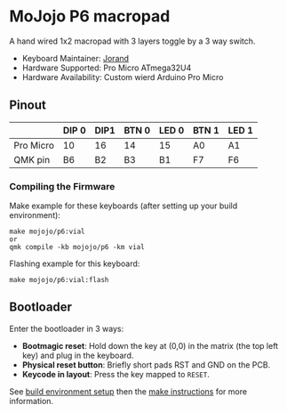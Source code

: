 # MoJojo P6 macropad

A hand wired 1x2 macropad with 3 layers toggle by a 3 way switch.

* Keyboard Maintainer: [Jorand](https://github.com/Jorand)
* Hardware Supported: Pro Micro ATmega32U4 
* Hardware Availability: Custom wierd Arduino Pro Micro

## Pinout

|           | DIP 0 | DIP1 | BTN 0 | LED 0 | BTN 1 | LED 1 |
| --------- | ----- | ---- | ----- | ----- | ----- | ----- |
| Pro Micro | 10    | 16   | 14    | 15    | A0    | A1    |
| QMK pin   | B6    | B2   | B3    | B1    | F7    | F6    |

### Compiling the Firmware

Make example for these keyboards (after setting up your build environment):

    make mojojo/p6:vial
    or
    qmk compile -kb mojojo/p6 -km vial

Flashing example for this keyboard:
    
    make mojojo/p6:vial:flash

## Bootloader

Enter the bootloader in 3 ways:

* **Bootmagic reset**: Hold down the key at (0,0) in the matrix (the top left key) and plug in the keyboard.
* **Physical reset button**: Briefly short pads RST and GND on the PCB.
* **Keycode in layout**: Press the key mapped to `RESET`.

See [build environment setup](https://docs.qmk.fm/install-build-tools) then the [make instructions](https://docs.qmk.fm/build-compile-instructions) for more information.